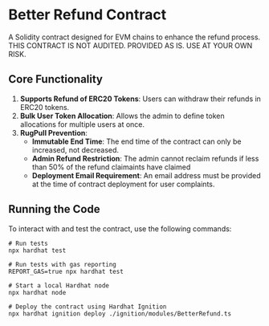 # Better Refund Contract

A Solidity contract designed for EVM chains to enhance the refund process.
THIS CONTRACT IS NOT AUDITED. PROVIDED AS IS. USE AT YOUR OWN RISK.

## Core Functionality

1. **Supports Refund of ERC20 Tokens**: Users can withdraw their refunds in ERC20 tokens.
2. **Bulk User Token Allocation**: Allows the admin to define token allocations for multiple users at once.
3. **RugPull Prevention**:
   - **Immutable End Time**: The end time of the contract can only be increased, not decreased.
   - **Admin Refund Restriction**: The admin cannot reclaim refunds if less than 50% of the refund claimaints have claimed
   - **Deployment Email Requirement**: An email address must be provided at the time of contract deployment for user complaints.

## Running the Code

To interact with and test the contract, use the following commands:

```shell
# Run tests
npx hardhat test

# Run tests with gas reporting
REPORT_GAS=true npx hardhat test

# Start a local Hardhat node
npx hardhat node

# Deploy the contract using Hardhat Ignition
npx hardhat ignition deploy ./ignition/modules/BetterRefund.ts

